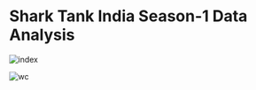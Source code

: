 <h1>Shark Tank India Season-1 Data Analysis</h1>

![index](https://user-images.githubusercontent.com/62764698/173048770-6195aa4f-2416-4f1d-9ae9-315ba80500bc.jpg)

![wc](https://user-images.githubusercontent.com/62764698/173048899-020a9b03-87e5-4964-b700-c67202fe19c9.jpeg)
